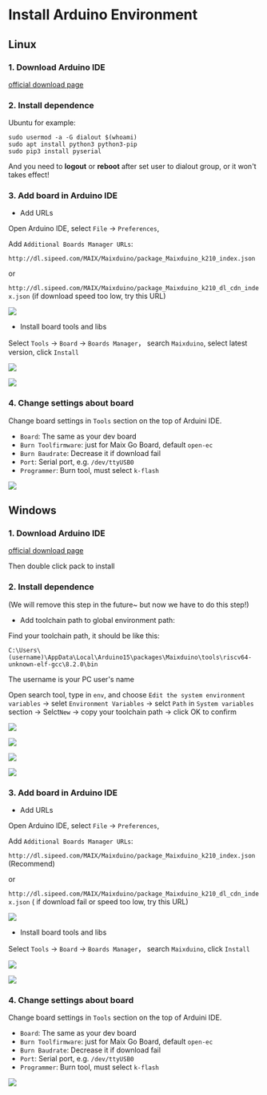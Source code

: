 Install Arduino Environment
================

## Linux

### 1. Download Arduino IDE

[official download page](https://www.arduino.cc/en/Main/Software)

### 2. Install dependence 

Ubuntu for example:

```shell
sudo usermod -a -G dialout $(whoami)
sudo apt install python3 python3-pip
sudo pip3 install pyserial
```

And you need to **logout** or **reboot** after set user to dialout group, or it won't takes effect!


### 3. Add board in Arduino IDE

* Add URLs

Open Arduino IDE, select `File` -> `Preferences`, 

Add `Additional Boards Manager URLs`: 

`http://dl.sipeed.com/MAIX/Maixduino/package_Maixduino_k210_index.json`

or 

`http://dl.sipeed.com/MAIX/Maixduino/package_Maixduino_k210_dl_cdn_index.json` (if download speed too low, try this URL)


![](../../assets/arduino_settings.png)

* Install board tools and libs

Select `Tools` -> `Board` -> `Boards Manager`， search `Maixduino`, select latest version, click `Install`

![](../../assets/arduino_board.png)

![](../../assets/maixduino_install.png)


### 4. Change settings about board

Change board settings in `Tools`  section on the top of Arduini IDE.

* `Board`: The same as your dev board
* `Burn Toolfirmware`: just for Maix Go Board, default `open-ec`
* `Burn Baudrate`: Decrease it if download fail
* `Port`: Serial port, e.g. `/dev/ttyUSB0`
* `Programmer`: Burn tool, must select `k-flash`

![](../../assets/arduino_board.png)





## Windows



### 1. Download Arduino IDE

[official download page](https://www.arduino.cc/en/Main/Software)

Then double click pack to install

### 2. Install dependence 

(We will remove this step in the future~ but now we have to do this step!)

* Add toolchain path to global environment path:

Find your toolchain path, it should be like this:

```
C:\Users\(username)\AppData\Local\Arduino15\packages\Maixduino\tools\riscv64-unknown-elf-gcc\8.2.0\bin
```

The username is your PC user's name


Open search tool, type in `env`, and choose `Edit the system environment variables` -> selet `Environment Variables` -> selct `Path` in `System variables` section -> Selct`New` -> copy your toolchain path -> click OK  to confirm

![](../../assets/win10_search.png)

![](../../assets/win10_search_env.png)

![](../../assets/win10_edit_env.png)

![](../../assets/win10_add_env_path.png)

### 3. Add board in Arduino IDE

* Add URLs

Open Arduino IDE, select `File` -> `Preferences`, 

Add `Additional Boards Manager URLs`: 

`http://dl.sipeed.com/MAIX/Maixduino/package_Maixduino_k210_index.json` (Recommend)

or 

`http://dl.sipeed.com/MAIX/Maixduino/package_Maixduino_k210_dl_cdn_index.json` ( if download fail or speed too low, try this URL)


![](../../assets/arduino_settings.png)

* Install board tools and libs

Select `Tools` -> `Board` -> `Boards Manager`， search `Maixduino`, click `Install`

![](../../assets/arduino_board.png)

![](../../assets/maixduino_install.png)


### 4. Change settings about board

Change board settings in `Tools`  section on the top of Arduini IDE.

* `Board`: The same as your dev board
* `Burn Toolfirmware`: just for Maix Go Board, default `open-ec`
* `Burn Baudrate`: Decrease it if download fail
* `Port`: Serial port, e.g. `/dev/ttyUSB0`
* `Programmer`: Burn tool, must select `k-flash`

![](../../assets/arduino_board.png)


